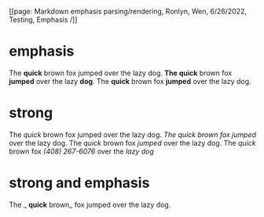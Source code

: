 [[page: Markdown emphasis parsing/rendering, Ronlyn, Wen, 6/26/2022, Testing, Emphasis /]]
# emphasis

The **quick** brown fox jumped over the lazy dog.
**The quick** brown fox **jumped** over the lazy **dog**.
The **quick** brown fox **jumped** over the lazy dog.

# strong

The *quick* brown fox jumped over the lazy dog.
*The quick brown fox jumped* over the lazy dog.
The *quick* brown fox *jumped* over the lazy dog.
The *quick* brown fox *(408) 267-6076* over the *lazy dog*

# strong and emphasis

The _ **quick** brown_ fox jumped over the lazy dog.
